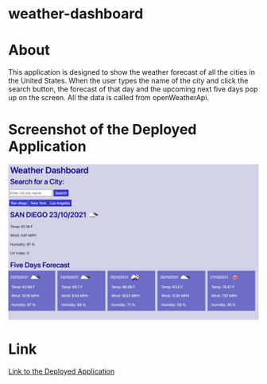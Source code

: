# weather-dashboard

# About
This application is designed to show the weather forecast of all the cities in the United States. When the user types the name of the city and click the search button, the forecast of that day and the upcoming next five days pop up on the screen. All the data is called from openWeatherApi.

# Screenshot of the Deployed Application

![Deployed Weather Dashboard](assets/images/screenshot.png)

# Link

[Link to the Deployed Application](https://hekmatsalehi.github.io/weather-dashboard/)
